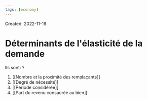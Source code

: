 ```yaml
---
tags: [economy]
---
```

Created: 2022-11-16

# Déterminants de l'élasticité de la demande
Ils sont:
?
1. [[Nombre et la proximité des remplaçants]]
2. [[Degré de nécessité]]
3. [[Période considérée]]
4. [[Part du revenu consacrée au bien]]
<!--SR:!2024-04-06,12,130-->